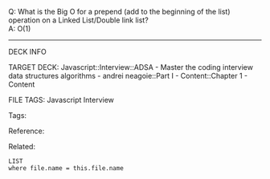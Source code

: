 Q: What is the Big O for a prepend (add to the beginning of the list) operation on a Linked List/Double link list?  
A: O(1)
<!--ID: 1690032123893-->

---

DECK INFO

TARGET DECK: Javascript::Interview::ADSA - Master the coding interview data structures algorithms - andrei neagoie::Part I - Content::Chapter 1 - Content

FILE TAGS: Javascript Interview

Tags:

Reference:

Related:

```dataview
LIST
where file.name = this.file.name
```
